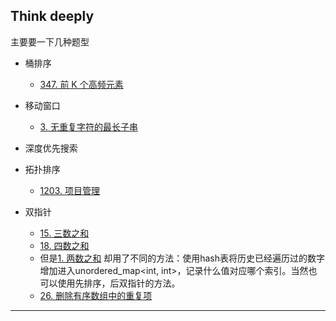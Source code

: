 ## Think deeply

主要要一下几种题型

- 桶排序
  - [347. 前 K 个高频元素](https://leetcode-cn.com/problems/top-k-frequent-elements/)
- 移动窗口
  - [3. 无重复字符的最长子串](https://leetcode-cn.com/problems/longest-substring-without-repeating-characters/)
- 深度优先搜索
- 拓扑排序

  - [1203. 项目管理](https://leetcode-cn.com/problems/sort-items-by-groups-respecting-dependencies/)
- 双指针
  - [15. 三数之和](https://leetcode-cn.com/problems/3sum/)
  - [18. 四数之和](https://leetcode-cn.com/problems/4sum/)
  - 但是[1. 两数之和](https://leetcode-cn.com/problems/two-sum/) 却用了不同的方法：使用hash表将历史已经遍历过的数字增加进入unordered_map<int, int>，记录什么值对应哪个索引。当然也可以使用先排序，后双指针的方法。
  - [26. 删除有序数组中的重复项](https://leetcode-cn.com/problems/remove-duplicates-from-sorted-array/)


------

